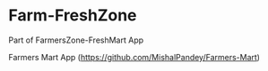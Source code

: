 # Farm-FreshZone
Part of FarmersZone-FreshMart App

Farmers Mart App (https://github.com/MishalPandey/Farmers-Mart)

